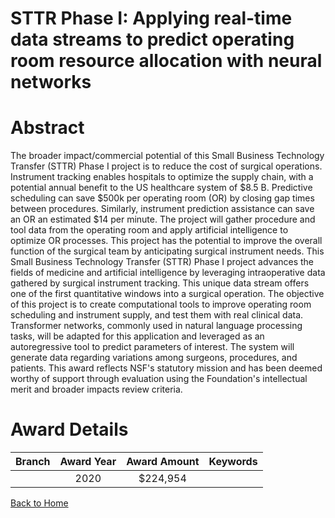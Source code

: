 
STTR Phase I: Applying real-time data streams to predict operating room resource allocation with neural networks
================================================================================================================

# Abstract


The broader impact/commercial potential of this Small Business Technology Transfer (STTR) Phase I project is to reduce the cost of surgical operations. Instrument tracking enables hospitals to optimize the supply chain, with a potential annual benefit to the US healthcare system of $8.5 B. Predictive scheduling can save $500k per operating room (OR) by closing gap times between procedures. Similarly, instrument prediction assistance can save an OR an estimated $14 per minute. The project will gather procedure and tool data from the operating room and apply artificial intelligence to optimize OR processes. This project has the potential to improve the overall function of the surgical team by anticipating surgical instrument needs. This Small Business Technology Transfer (STTR) Phase I project advances the fields of medicine and artificial intelligence by leveraging intraoperative data gathered by surgical instrument tracking. This unique data stream offers one of the first quantitative windows into a surgical operation. The objective of this project is to create computational tools to improve operating room scheduling and instrument supply, and test them with real clinical data. Transformer networks, commonly used in natural language processing tasks, will be adapted for this application and leveraged as an autoregressive tool to predict parameters of interest. The system will generate data regarding variations among surgeons, procedures, and patients. This award reflects NSF's statutory mission and has been deemed worthy of support through evaluation using the Foundation's intellectual merit and broader impacts review criteria.  

# Award Details

|Branch|Award Year|Award Amount|Keywords|
| :---: | :---: | :---: | :---: |
||2020|$224,954||
  
  


[Back to Home](https://github.com/chrischow/dod_sbir_awards/JT/#630)